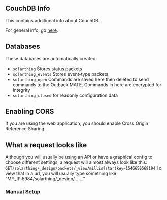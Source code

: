 ## CouchDB Info
This contains additional info about CouchDB.

For general info, go [here](couchdb_setup.md).

## Databases
These databases are automatically created:
* `solarthing` Stores status packets
* `solarthing_events` Stores event-type packets
* `solarthing_open` Commands are saved here then deleted to send commands to the Outback MATE. Commands in here are encrypted for integrity
* `solarthing_closed` for readonly configuration data

## Enabling CORS
If you are using the web application, you should enable Cross Origin Reference Sharing.

## What a request looks like
Although you will usually be using an API or have a graphical config to choose
different settings, a request will almost always look like this:
```GET/solarthing/_design/packets/_view/millis?startkey=1546650568194```
To view that in a url, you will usually type something like 
"MY_IP:5984/solarthing/_design/......."

### [Manual Setup](./couchdb_manual_setup.md)
